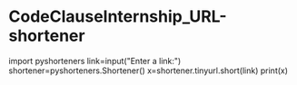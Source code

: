 # CodeClauseInternship_URL-shortener
import pyshorteners
link=input("Enter a link:")
shortener=pyshorteners.Shortener()
x=shortener.tinyurl.short(link)
print(x)
